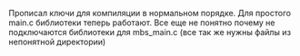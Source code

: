 Прописал ключи для компиляции в нормальном порядке.
Для простого main.c библиотеки теперь работают.
Все еще не понятно почему не подключаются библиотеки для mbs_main.c (все так же нужны файлы из непонятной директории)